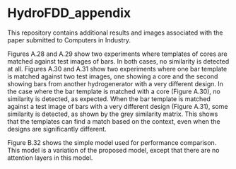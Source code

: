# HydroFDD_appendix

This repository contains additional results and images associated with the paper submitted to Computers in Industry.


Figures A.28 and A.29 show two experiments where templates of cores are matched against test images of bars. In both cases, no similarity is detected at all.
Figures A.30 and A.31 show two experiments where one bar template is matched against two test images, one showing a core and the second showing bars from another hydrogenerator with a very different design. In the case where the bar template is matched with a core (Figure A.30), no similarity is detected, as expected. When the bar template is matched against a test image of bars with a very different design (Figure A.31), some similarity is detected, as shown by the grey similarity matrix. This shows that the templates can find a match based on the context, even when the designs are significantly different.

Figure B.32 shows the simple model used for performance comparison. This model is a variation of the proposed model, except that there are no attention layers in this model.
  
